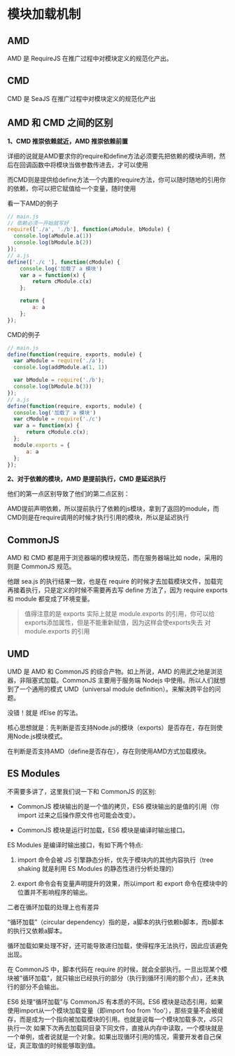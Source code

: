 # 模块加载机制

## AMD

AMD 是 RequireJS 在推广过程中对模块定义的规范化产出。

## CMD

CMD 是 SeaJS 在推广过程中对模块定义的规范化产出

## AMD 和 CMD 之间的区别

**1、CMD 推崇依赖就近，AMD 推崇依赖前置**

详细的说就是AMD要求你的require和define方法必须要先把依赖的模块声明，然后在回调函数中将模块当做参数传进去，才可以使用

而CMD则是提供给define方法一个内置的require方法，你可以随时随地的引用你的依赖，你可以把它赋值给一个变量，随时使用

看一下AMD的例子
```js
// main.js
// 依赖必须一开始就写好
require(['./a', './b'], function(aModule, bModule) {
  console.log(aModule.a(1))
  console.log(bModule.b(2))
});
// a.js
define(['./c '], function(cModule) {
    console.log('加载了 a 模块')
    var a = function(x) {　
        return cModule.c(x)
    };

    return {　　　　　　
        a: a
    };
});
```

CMD的例子
```js
// main.js
define(function(require, exports, module) {
  var aModule = require('./a');
  console.log(addModule.a(1, 1))

  var bModule = require('./b');
  console.log(bModule.b(3))
});
// a.js
define(function(require, exports, module) {
  console.log('加载了 a 模块')
  var cModule = require('./c')
  var a = function(x) {　
      return cModule.c(x);
  };
  module.exports = {　　　　　　
      a: a
  };
});
```

**2、对于依赖的模块，AMD 是提前执行，CMD 是延迟执行**

他们的第一点区别导致了他们的第二点区别：

AMD提前声明依赖，所以提前执行了依赖的js模块，拿到了返回的module，而CMD则是在require调用的时候才执行引用的模块，所以是延迟执行


## CommonJS

AMD 和 CMD 都是用于浏览器端的模块规范，而在服务器端比如 node，采用的则是 CommonJS 规范。

他跟 sea.js 的执行结果一致，也是在 require 的时候才去加载模块文件，加载完再接着执行，只是定义的时候不需要再去写 define 方法了，因为 require exports 和 module 都变成了环境变量。

> 值得注意的是 exports 实际上就是 module.exports 的引用，你可以给exports添加属性，但是不能重新赋值，因为这样会使exports失去 对 module.exports 的引用

## UMD

UMD 是 AMD 和 CommonJS 的综合产物。如上所说，AMD 的用武之地是浏览器，非阻塞式加载。CommonJS 主要用于服务端 Nodejs 中使用。所以人们就想到了一个通用的模式 UMD（universal module definition）。来解决跨平台的问题。

没错！就是 ifElse 的写法。

核心思想就是：先判断是否支持Node.js的模块（exports）是否存在，存在则使用Node.js模块模式。

在判断是否支持AMD（define是否存在），存在则使用AMD方式加载模块。

## ES Modules

不需要多讲了，这里我们说一下和 CommonJS 的区别:

- CommonJS 模块输出的是一个值的拷贝，ES6 模块输出的是值的引用（你 import 过来之后操作原文件也可能会改变）。

- CommonJS 模块是运行时加载，ES6 模块是编译时输出接口。

ES Modules 是编译时输出接口，有如下两个特点:

1. import 命令会被 JS 引擎静态分析，优先于模块内的其他内容执行（tree shaking 就是利用 ES Modules 的静态性进行分析处理的）

2. export 命令会有变量声明提升的效果，所以import 和 export 命令在模块中的位置并不影响程序的输出。

二者在循环加载的处理上也有差异

“循环加载”（circular dependency）指的是，a脚本的执行依赖b脚本，而b脚本的执行又依赖a脚本。

循环加载如果处理不好，还可能导致递归加载，使得程序无法执行，因此应该避免出现。

在 CommonJS 中，脚本代码在 require 的时候，就会全部执行。一旦出现某个模块被"循环加载"，就只输出已经执行的部分（执行到循环引用的那个点），还未执行的部分不会输出。

ES6 处理“循环加载”与 CommonJS 有本质的不同。ES6 模块是动态引用，如果使用import从一个模块加载变量（即import foo from 'foo'），那些变量不会被缓存，而是成为一个指向被加载模块的引用。也就是说每一个模块加载多次，JS只执行一次 如果下次再去加载同目录下同文件，直接从内存中读取，一个模块就是一个单例，或者说就是一个对象。如果出现循环引用的情况，需要开发者自己保证，真正取值的时候能够取到值。
